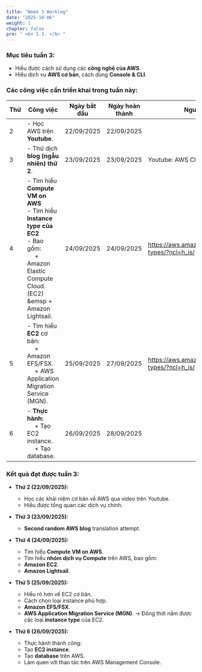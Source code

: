 ```yaml
---
title: "Week 3 Worklog"
date: "2025-10-06"
weight: 1
chapter: false
pre: " <b> 1.3. </b> "
---
```


### Mục tiêu tuần 3:

* Hiểu được cách sử dụng các **công nghệ của AWS**.
* Hiểu dịch vụ **AWS cơ bản**, cách dùng **Console & CLI**.

### Các công việc cần triển khai trong tuần này:
| Thứ | Công việc                                                                                                                                                                  | Ngày bắt đầu | Ngày hoàn thành | Nguồn tài liệu                                         |
| --- |----------------------------------------------------------------------------------------------------------------------------------------------------------------------------|--------------|-----------------|--------------------------------------------------------|
| 2   | - Học AWS trên **Youtube**.                                                                                                                                                | 22/09/2025   | 22/09/2025      |                                                        |
| 3   | - Thử dịch **blog (ngẫu nhiên) thứ 2**.                                                                                                                                    | 23/09/2025   | 23/09/2025      | Youtube: AWS Cloud Journey                             |
| 4   | - Tìm hiểu **Compute VM on AWS** <br> - Tìm hiểu **Instance type của EC2** <br> - Bao gồm: <br>&emsp;  + Amazon Elastic Compute Cloud. (EC2) <br>&emsp + Amazon Lightsail. | 24/09/2025   | 24/09/2025      | <https://aws.amazon.com/ec2/instance-types/?ncl=h_is/> |
| 5   | - Tìm hiểu **EC2** cơ bản: <br>&emsp; + Amazon EFS/FSX.  <br>&emsp; + AWS Application Migration Service (MGN).                                                             | 25/09/2025   | 27/09/2025      | <https://aws.amazon.com/ec2/instance-types/?ncl=h_is/> |
| 6   | - **Thực hành:** <br>&emsp; + Tạo EC2 instance. <br>&emsp; + Tạo database.                                                                                                 | 26/09/2025   | 28/09/2025      |                                                        |

### Kết quả đạt được tuần 3:

* **Thứ 2 (22/09/2025):** 
   - Học các khái niệm cơ bản về AWS qua video trên Youtube.
   - Hiểu được tổng quan các dịch vụ chính.
  
* **Thứ 3 (23/09/2025):** 
   - **Second random AWS blog** translation attempt.
  
* **Thứ 4 (24/09/2025):**
  - Tìm hiểu **Compute VM on AWS**.
  - Tìm hiểu **nhóm dịch vụ Compute** trên AWS, bao gồm:
  + **Amazon EC2**.
  + **Amazon Lightsail**.
    
* **Thứ 5 (25/09/2025):** 
   - Hiểu rõ hơn về EC2 cơ bản.
   - Cách chọn loại instance phù hợp.
   - **Amazon EFS/FSX**.
   - **AWS Application Migration Service (MGN)**.
→  Đồng thời nắm được các loại **instance type** của EC2.

* **Thứ 6 (26/09/2025):** 
   - Thực hành thành công:
    + Tạo **EC2 instance**.
    + Tạo **database** trên AWS.
    + Làm quen với thao tác trên AWS Management Console.


